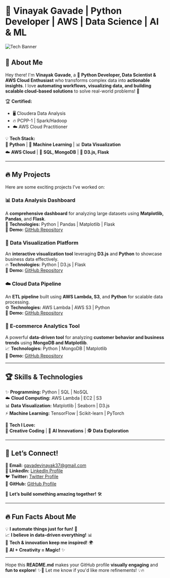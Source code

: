 # 🚀 Vinayak Gavade | Python Developer | AWS | Data Science | AI & ML  

![Tech Banner](https://drive.google.com/file/d/1lPByqL4S4nOmMU0LmgAHhR419k-McLgb/view?usp=sharing)  

## 🎯 **About Me**  
Hey there! I'm **Vinayak Gavade**, a 🚀 **Python Developer, Data Scientist & AWS Cloud Enthusiast** who transforms complex data into **actionable insights**. I love **automating workflows, visualizing data, and building scalable cloud-based solutions** to solve real-world problems! 🌟  

🏆 **Certified:**  
- 🖥️ Cloudera Data Analysis  
- 🔥 PCPP-1 | Spark/Hadoop  
- ☁️ AWS Cloud Practitioner  

💡 **Tech Stack:**  
🚀 **Python** | 🧠 **Machine Learning** | 📊 **Data Visualization**  
☁️ **AWS Cloud** | 🔗 **SQL, MongoDB** | 🎨 **D3.js, Flask**  

---

## 🔥 **My Projects**  
Here are some exciting projects I’ve worked on:  

### 📊 **Data Analysis Dashboard**  
A **comprehensive dashboard** for analyzing large datasets using **Matplotlib, Pandas**, and **Flask**.  
🚀 **Technologies:** Python | Pandas | Matplotlib | Flask  
🔗 **Demo:** [GitHub Repository](#)  

### 🎨 **Data Visualization Platform**  
An **interactive visualization tool** leveraging **D3.js** and **Python** to showcase business data effectively.  
🔥 **Technologies:** Python | D3.js | Flask  
🔗 **Demo:** [GitHub Repository](#)  

### ☁️ **Cloud Data Pipeline**  
An **ETL pipeline** built using **AWS Lambda, S3**, and **Python** for scalable data processing.  
⚙️ **Technologies:** AWS Lambda | AWS S3 | Python  
🔗 **Demo:** [GitHub Repository](#)  

### 🛒 **E-commerce Analytics Tool**  
A powerful **data-driven tool** for analyzing **customer behavior and business trends** using **MongoDB and Matplotlib**.  
📈 **Technologies:** Python | MongoDB | Matplotlib  
🔗 **Demo:** [GitHub Repository](#)  

---

## 🏆 **Skills & Technologies**  
✨ **Programming:** Python | SQL | NoSQL  
☁️ **Cloud Computing:** AWS Lambda | EC2 | S3  
📊 **Data Visualization:** Matplotlib | Seaborn | D3.js  
⚡ **Machine Learning:** TensorFlow | Scikit-learn | PyTorch  

🔗 **Tech I Love:**  
🎨 **Creative Coding** | 🚀 **AI Innovations** | 🕵️ **Data Exploration**  

---

## 📢 **Let’s Connect!**  
📩 **Email:** [gavadevinayak37@gmail.com](mailto:gavadevinayak37@gmail.com)  
🔗 **LinkedIn:** [LinkedIn Profile](https://linkedin.com/in/vinayakgavade)  
🐦 **Twitter:** [Twitter Profile](https://twitter.com/VinayakG37)  
📂 **GitHub:** [GitHub Profile](https://github.com/Vinayak-ux-g)  

🚀 **Let’s build something amazing together!** 🛠️  

---

## 🔥 **Fun Facts About Me**  
💡 **I automate things just for fun!** 🤖  
📈 **I believe in data-driven everything!** 📊  
🚀 **Tech & innovation keep me inspired!** 🌍  
🎨 **AI + Creativity = Magic!** ✨  

---

Hope this **README.md** makes your GitHub profile **visually engaging** and **fun to explore**! ✨🚀 Let me know if you'd like more refinements! 💡🔥  
